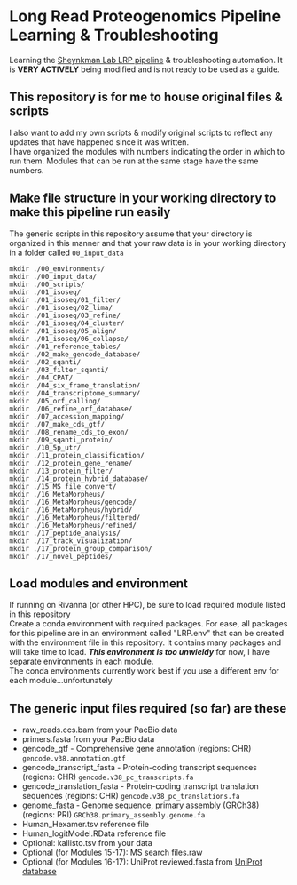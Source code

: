 # Long Read Proteogenomics Pipeline Learning & Troubleshooting
Learning the [Sheynkman Lab LRP pipeline](https://github.com/sheynkman-lab/Long-Read-Proteogenomics) &amp; troubleshooting automation. It is **VERY ACTIVELY** being modified and is not ready to be used as a guide. 

## This repository is for me to house original files & scripts
I also want to add my own scripts & modify original scripts to reflect any updates that have happened since it was written. <br />
I have organized the modules with numbers indicating the order in which to run them. Modules that can be run at the same stage have the same numbers.

## Make file structure in your working directory to make this pipeline run easily 
The generic scripts in this repository assume that your directory is organized in this manner and that your raw data is in your working directory in a folder called `00_input_data`
```
mkdir ./00_environments/
mkdir ./00_input_data/
mkdir ./00_scripts/
mkdir ./01_isoseq/
mkdir ./01_isoseq/01_filter/
mkdir ./01_isoseq/02_lima/
mkdir ./01_isoseq/03_refine/
mkdir ./01_isoseq/04_cluster/
mkdir ./01_isoseq/05_align/
mkdir ./01_isoseq/06_collapse/
mkdir ./01_reference_tables/
mkdir ./02_make_gencode_database/
mkdir ./02_sqanti/
mkdir ./03_filter_sqanti/
mkdir ./04_CPAT/
mkdir ./04_six_frame_translation/
mkdir ./04_transcriptome_summary/
mkdir ./05_orf_calling/
mkdir ./06_refine_orf_database/
mkdir ./07_accession_mapping/
mkdir ./07_make_cds_gtf/
mkdir ./08_rename_cds_to_exon/
mkdir ./09_sqanti_protein/
mkdir ./10_5p_utr/
mkdir ./11_protein_classification/
mkdir ./12_protein_gene_rename/
mkdir ./13_protein_filter/
mkdir ./14_protein_hybrid_database/
mkdir ./15_MS_file_convert/
mkdir ./16_MetaMorpheus/
mkdir ./16_MetaMorpheus/gencode/
mkdir ./16_MetaMorpheus/hybrid/
mkdir ./16_MetaMorpheus/filtered/
mkdir ./16_MetaMorpheus/refined/
mkdir ./17_peptide_analysis/
mkdir ./17_track_visualization/
mkdir ./17_protein_group_comparison/
mkdir ./17_novel_peptides/
```

## Load modules and environment
If running on Rivanna (or other HPC), be sure to load required module listed in this repository <br />
Create a conda environment with required packages. For ease, all packages for this pipeline are in an environment called "LRP.env" that can be created with the environment file in this repository. It contains many packages and will take time to load. ***This environment is too unwieldy*** for now, I have separate environments in each module. <br />
The conda environments currently work best if you use a different env for each module...unfortunately <br />

## The generic input files required (so far) are these <br />
- raw_reads.ccs.bam from your PacBio data <br /> 
- primers.fasta from your PacBio data <br />
- gencode_gtf - Comprehensive gene annotation (regions: CHR) `gencode.v38.annotation.gtf` <br />
- gencode_transcript_fasta - Protein-coding transcript sequences (regions: CHR) `gencode.v38_pc_transcripts.fa` <br />
- gencode_translation_fasta - Protein-coding transcript translation sequences (regions: CHR) `gencode.v38_pc_translations.fa` <br />
- genome_fasta - Genome sequence, primary assembly (GRCh38) (regions: PRI) `GRCh38.primary_assembly.genome.fa` <br />
- Human_Hexamer.tsv reference file <br />
- Human_logitModel.RData reference file <br />
- Optional: kallisto.tsv from your data <br />
- Optional (for Modules 15-17): MS search files.raw <br />
- Optional (for Modules 16-17): UniProt reviewed.fasta from [UniProt database](https://www.uniprot.org/help/downloads) <br />

